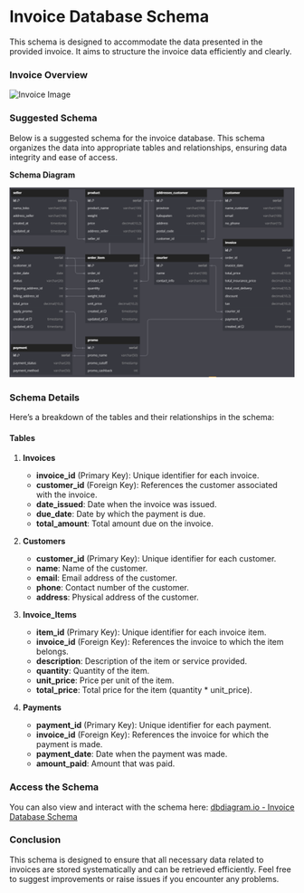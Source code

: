 
# Invoice Database Schema

This schema is designed to accommodate the data presented in the provided invoice. It aims to structure the invoice data efficiently and clearly.

### Invoice Overview

![Invoice Image](https://res.cloudinary.com/drdikhiur/image/upload/v1717111415/Screen_Shot_2024-05-31_at_04.20.18_uypwgq.png)

### Suggested Schema

Below is a suggested schema for the invoice database. This schema organizes the data into appropriate tables and relationships, ensuring data integrity and ease of access.

**Schema Diagram**

![Schema Diagram](schema.png)

### Schema Details

Here’s a breakdown of the tables and their relationships in the schema:

#### Tables

1.  **Invoices**
    
    -   **invoice_id** (Primary Key): Unique identifier for each invoice.
    -   **customer_id** (Foreign Key): References the customer associated with the invoice.
    -   **date_issued**: Date when the invoice was issued.
    -   **due_date**: Date by which the payment is due.
    -   **total_amount**: Total amount due on the invoice.
2.  **Customers**
    
    -   **customer_id** (Primary Key): Unique identifier for each customer.
    -   **name**: Name of the customer.
    -   **email**: Email address of the customer.
    -   **phone**: Contact number of the customer.
    -   **address**: Physical address of the customer.
3.  **Invoice_Items**
    
    -   **item_id** (Primary Key): Unique identifier for each invoice item.
    -   **invoice_id** (Foreign Key): References the invoice to which the item belongs.
    -   **description**: Description of the item or service provided.
    -   **quantity**: Quantity of the item.
    -   **unit_price**: Price per unit of the item.
    -   **total_price**: Total price for the item (quantity * unit_price).
4.  **Payments**
    
    -   **payment_id** (Primary Key): Unique identifier for each payment.
    -   **invoice_id** (Foreign Key): References the invoice for which the payment is made.
    -   **payment_date**: Date when the payment was made.
    -   **amount_paid**: Amount that was paid.

### Access the Schema

You can also view and interact with the schema here: [dbdiagram.io - Invoice Database Schema](https://dbdiagram.io/d/Invoice-Database-Schema-66599d0bb65d9338792c713a)


### Conclusion

This schema is designed to ensure that all necessary data related to invoices are stored systematically and can be retrieved efficiently. Feel free to suggest improvements or raise issues if you encounter any problems.
